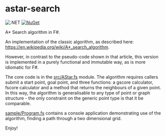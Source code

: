 # astar-search

![.NET](https://github.com/ChrisPritchard/astar-search/actions/workflows/dotnet.yml/badge.svg) [![NuGet](https://img.shields.io/nuget/v/astar-search.svg)](https://www.nuget.org/packages/astar-search/)

A* Search algorithm in F#.

An implementation of the classic algorithm, as described here: <https://en.wikipedia.org/wiki/A*_search_algorithm>.

However, in contrast to the pseudo-code shown in that article, this version is implemented in a purely functional and immutable way, as is more idiomatic for F#.

The core code is in the [src/AStar.fs](./src/AStar.fs) module. The algorithm requires callers submit a start point, goal point, and three functions: a gscore calculator, fscore calculator and a method that returns the neighbours of a given point. In this way, the algorithm is generalisable to any type of point or graph structure - the only constraint on the generic point type is that it be comparable.

[sample/Program.fs](./sample/Program.fs) contains a console application demonstrating use of the algorithm, finding a path through a two dimensional grid.

Enjoy!
